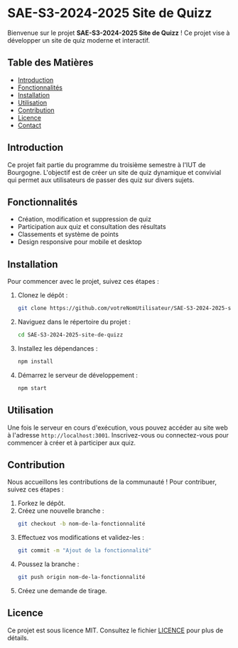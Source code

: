 # SAE-S3-2024-2025 Site de Quizz

Bienvenue sur le projet **SAE-S3-2024-2025 Site de Quizz** ! Ce projet vise à développer un site de quiz moderne et interactif.

## Table des Matières

- [Introduction](#introduction)
- [Fonctionnalités](#fonctionnalités)
- [Installation](#installation)
- [Utilisation](#utilisation)
- [Contribution](#contribution)
- [Licence](#licence)
- [Contact](#contact)

## Introduction

Ce projet fait partie du programme du troisième semestre à l'IUT de Bourgogne. L'objectif est de créer un site de quiz dynamique et convivial qui permet aux utilisateurs de passer des quiz sur divers sujets.

## Fonctionnalités

- Création, modification et suppression de quiz
- Participation aux quiz et consultation des résultats
- Classements et système de points
- Design responsive pour mobile et desktop

## Installation

Pour commencer avec le projet, suivez ces étapes :

1. Clonez le dépôt :
    ```bash
    git clone https://github.com/votreNomUtilisateur/SAE-S3-2024-2025-site-de-quizz.git
    ```
2. Naviguez dans le répertoire du projet :
    ```bash
    cd SAE-S3-2024-2025-site-de-quizz
    ```
3. Installez les dépendances :
    ```bash
    npm install
    ```
4. Démarrez le serveur de développement :
    ```bash
    npm start
    ```

## Utilisation

Une fois le serveur en cours d'exécution, vous pouvez accéder au site web à l'adresse `http://localhost:3001`. Inscrivez-vous ou connectez-vous pour commencer à créer et à participer aux quiz.

## Contribution

Nous accueillons les contributions de la communauté ! Pour contribuer, suivez ces étapes :

1. Forkez le dépôt.
2. Créez une nouvelle branche :
    ```bash
    git checkout -b nom-de-la-fonctionnalité
    ```
3. Effectuez vos modifications et validez-les :
    ```bash
    git commit -m "Ajout de la fonctionnalité"
    ```
4. Poussez la branche :
    ```bash
    git push origin nom-de-la-fonctionnalité
    ```
5. Créez une demande de tirage.

## Licence

Ce projet est sous licence MIT. Consultez le fichier [LICENCE](LICENSE) pour plus de détails.
